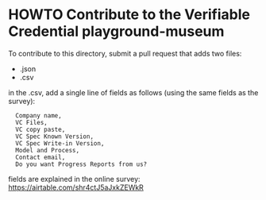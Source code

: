 # HOWTO Contribute to the Verifiable Credential playground-museum

To contribute to this directory, submit a pull request that adds two files:

  - <name-of-vc>.json
  - <name-of-vc>.csv

in the .csv, add a single line of fields as follows (using the same fields as the survey):
```
  Company name,
  VC Files,
  VC copy paste,
  VC Spec Known Version,
  VC Spec Write-in Version,
  Model and Process,
  Contact email,
  Do you want Progress Reports from us?
```

fields are explained in the online survey:
  https://airtable.com/shr4ctJ5aJxkZEWkR
